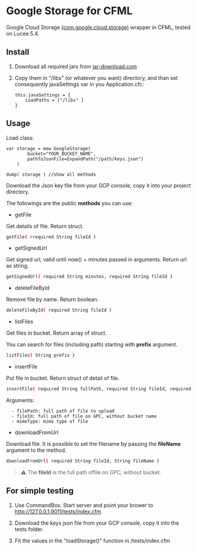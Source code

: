 # Google Storage for CFML
Google Cloud Storage [(com.google.cloud.storage)](https://cloud.google.com/java/docs/reference/google-cloud-storage/latest/com.google.cloud.storage.Storage) wrapper in CFML, tested on Lucee 5.4.

## Install
1. Download all required jars from [jar-download.com](
https://jar-download.com/artifacts/com.google.cloud/google-cloud-storage)

2. Copy them in "/libs" (or whatever you want) directory, and than set consequently javaSettings var in you Application.cfc:
    
    ```
	this.javaSettings = {
		LoadPaths = ["/libs" ]
    }
    ```

## Usage

Load class:

```
var storage = mew GoogleStorage( 
        bucket="YOUR_BUCKET_NAME", 
        pathToJsonFile=ExpandPath("/path/keys.json") 
    )

dump( storage ) //show all methods
```

Download the Json key file from your GCP console, copy it into your project directory. 

The followings are the public **methods** you can use:

* getFile

 Get details of file. Return struct.

  ```sh
  getFile( rrequired String fileId ) 
  ```


* getSignedUrl
  
 Get signed url, valid until now() + minutes passed in arguments. Return url as string.

  ```sh
  getSignedUrl( required String minutes, required String fileId ) 
  ```

* deleteFileById

 Remove file by name. Return boolean.

  ```sh
  deleteFileById( required String fileId ) 
  ```

* listFiles

 Get files in bucket. Return array of struct.

 You can search for files (including path) starting with **prefix** argument.

  ```sh
  listFiles( String prefix ) 
  ```

* insertFile

Put file in bucket. Return struct of detail of file.

  ```sh
  insertFile( required String fullPath, required String fileId, required String mimeType ) 
  ```

Arguments:

      - filePath: full path of file to upload
      - fileId: full path of file on GPC, without bucket name
      - mimeType: mime type of file


* downloadFromUrl

Download file. It is possible to set the filename by passing the **fileName** argument to the method.

  ```sh
  downloadFromUrl( required String fileId, String fileName ) 
  ```

> :warning: The **fileId** is the full path offile on GPC, without bucket.


## For simple testing

1. Use CommandBox. Start server and point your brower to http://127.0.0.1:9011/tests/index.cfm

2. Download the keys json file from your GCP console, copy it into the tests folder.

3. Fit the values in the "loadStorage()" function in /tests/index.cfm
